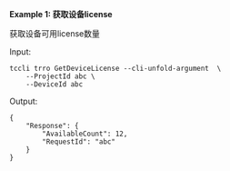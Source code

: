 **Example 1: 获取设备license**

获取设备可用license数量

Input: 

```
tccli trro GetDeviceLicense --cli-unfold-argument  \
    --ProjectId abc \
    --DeviceId abc
```

Output: 
```
{
    "Response": {
        "AvailableCount": 12,
        "RequestId": "abc"
    }
}
```


